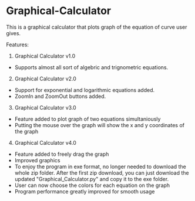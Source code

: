 Graphical-Calculator
====================
This is a graphical calculator that plots graph of the equation of curve user gives.

Features:
1) Graphical Calculator v1.0
* Supports almost all sort of algebric and trignometric equations.

2) Graphical Calculator v2.0
* Support for exponential and logarithmic equations added.
* ZoomIn and ZoomOut buttons added.

3) Graphical Calculator v3.0
* Feature added to plot graph of two equations simultaniously
* Putting the mouse over the graph will show the x and y coordinates of the graph

4) Graphical Calculator v4.0
* Feature added to freely drag the graph
* Improved graphics
* To enjoy the program in exe format, no longer needed to download the whole zip folder. After the first zip download, you can just download the updated "Graphical_Calculator.py" and copy it to the exe folder.
* User can now choose the colors for each equation on the graph
* Program performance greatly improved for smooth usage